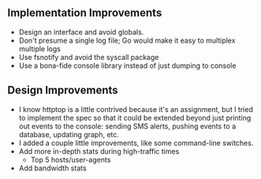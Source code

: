 ## Implementation Improvements

  - Design an interface and avoid globals.
  - Don't presume a single log file; Go would make it easy to multiplex
    multiple logs
  - Use fsnotify and avoid the syscall package
  - Use a bona-fide console library instead of just dumping to console

## Design Improvements

  - I know httptop is a little contrived because it's an assignment, but I
    tried to implement the spec so that it could be extended beyond just
    printing out events to the console: sending SMS alerts, pushing events to a
    database, updating graph, etc.
  - I added a couple little improvements, like some command-line switches.
  - Add more in-depth stats during high-traffic times
    - Top 5 hosts/user-agents
  - Add bandwidth stats

